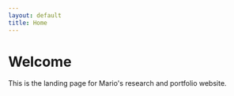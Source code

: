 ```yaml
---
layout: default
title: Home
---
```


# Welcome

This is the landing page for Mario's research and portfolio website.

